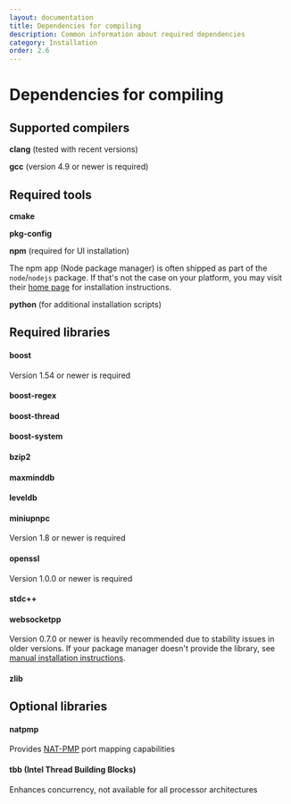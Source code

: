 ```yaml
---
layout: documentation
title: Dependencies for compiling
description: Common information about required dependencies
category: Installation
order: 2.6
---
```


# Dependencies for compiling

## Supported compilers

**clang** (tested with recent versions)

**gcc** (version 4.9 or newer is required)

## Required tools

**cmake**

**pkg-config**

**npm** (required for UI installation)

The npm app (Node package manager) is often shipped as part of the `node`/`nodejs` package. If that's not the case on your platform, you may visit their [home page](https://nodejs.org) for installation instructions.

**python** (for additional installation scripts)


## Required libraries

#### boost

Version 1.54 or newer is required

#### boost-regex

#### boost-thread

#### boost-system

#### bzip2

#### maxminddb

#### leveldb

#### miniupnpc

Version 1.8 or newer is required

#### openssl

Version 1.0.0 or newer is required

#### stdc++

#### websocketpp

Version 0.7.0 or newer is heavily recommended due to stability issues in older versions. If your package manager doesn't provide the library, see [manual installation instructions](/docs/installation/websocketpp.html).

#### zlib

## Optional libraries 

#### natpmp 

Provides [NAT-PMP](https://en.wikipedia.org/wiki/NAT_Port_Mapping_Protocol) port mapping capabilities

#### tbb (Intel Thread Building Blocks)

Enhances concurrency, not available for all processor architectures
